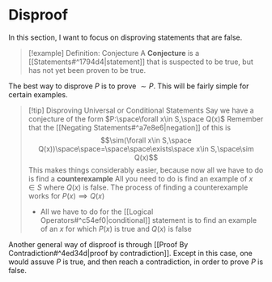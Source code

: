# Disproof

In this section, I want to focus on disproving statements that are false.

>[!example] Definition: Conjecture
>A **Conjecture** is a [[Statements#^1794d4|statement]] that is suspected to be true, but has not yet been proven to be true.

The best way to disprove $P$ is to prove $\sim P$. This will be fairly simple for certain examples.

>[!tip] Disproving Universal or Conditional Statements
>Say we have a conjecture of the form $P:\space\forall x\in S,\space Q(x)$
>Remember that the [[Negating Statements#^a7e8e6|negation]] of this is$$\sim(\forall x\in S,\space Q(x))\space\space=\space\space\exists\space x\in S,\space\sim Q(x)$$
>This makes things considerably easier, because now all we have to do is find a **counterexample**
>All you need to do is find an example of $x\in S$ where $Q(x)$ is false.
>The process of finding a counterexample works for $P(x)\implies Q(x)$
>- All we have to do for the [[Logical Operators#^c54ef0|conditional]] statement is to find an example of an $x$ for which $P(x)$ is true and $Q(x)$ is false

Another general way of disproof is through [[Proof By Contradiction#^4ed34d|proof by contradiction]]. Except in this case, one would assuve $P$ is true, and then reach a contradiction, in order to prove $P$ is false.